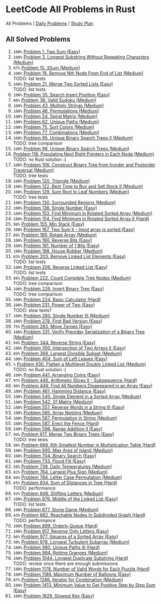 LeetCode All Problems in Rust
=============================

All Problems | [Daily Problems](DAILY.md) | [Study Plan](STUDY_PLAN.md)

All Solved Problems
-------------------

1. `100%` [Problem 1. Two Sum (Easy)](problem_0001/)
2. `100%` [Problem 3. Longest Substring Without Repeating Characters (Medium)](problem_0003/)
3. `97%` [Problem 15. 3Sum (Medium)](problem_0015/)
4. `100%` [Problem 19. Remove Nth Node From End of List (Medium)](problem_0019/) \
    TODO: list tests
5. `100%` [Problem 21. Merge Two Sorted Lists (Easy)](problem_0021/) \
    TODO: list tests
6. `100%` [Problem 35. Search Insert Position (Easy)](problem_0035/)
7. `86%` [Problem 36. Valid Sudoku (Medium)](problem_0036/)
8. `100%` [Problem 43. Multiply Strings (Medium)](problem_0043/)
9. `100%` [Problem 46. Permutations (Medium)](problem_0046/)
10. `100%` [Problem 54. Spiral Matrix (Medium)](problem_0054/)
11. `100%` [Problem 62. Unique Paths (Medium)](problem_0062/)
12. `100%` [Problem 75. Sort Colors (Medium)](problem_0075/)
13. `100%` [Problem 77. Combinations (Medium)](problem_0077/)
14. `100%` [Problem 95. Unique Binary Search Trees II (Medium)](problem_0095/) \
    TODO: tree comparison
15. `100%` [Problem 96. Unique Binary Search Trees (Medium)](problem_0096/)
16. [Problem 116. Populating Next Right Pointers in Each Node (Medium)](problem_0116/) \
    TODO: no Rust solution :(
17. `100%` [Problem 106. Construct Binary Tree from Inorder and Postorder Traversal (Medium)](problem_0106/) \
    TODO: tree tests
18. `100%` [Problem 120. Triangle (Medium)](problem_0120/)
19. `100%` [Problem 122. Best Time to Buy and Sell Stock II (Medium)](problem_0122/)
20. `100%` [Problem 129. Sum Root to Leaf Numbers (Medium)](problem_0129/) \
    TODO: tree tests
21. `100%` [Problem 130. Surrounded Regions (Medium)](problem_0130/)
22. `100%` [Problem 136. Single Number (Easy)](problem_0136/)
23. `100%` [Problem 153. Find Minimum in Rotated Sorted Array (Medium)](problem_0153/)
24. `100%` [Problem 154. Find Minimum in Rotated Sorted Array II (Hard)](problem_0154/)
25. `98%` [Problem 155. Min Stack (Easy)](problem_0155/)
26. `100%` [Problem 167. Two Sum II - Input array is sorted (Easy)](problem_0167/)
27. `88%` [Problem 189. Rotate Array (Medium)](problem_0189/)
28. `100%` [Problem 190. Reverse Bits (Easy)](problem_0190/)
29. `100%` [Problem 191. Number of 1 Bits (Easy)](problem_0191/)
30. `100%` [Problem 198. House Robber (Medium)](problem_0198/)
31. `83%` [Problem 203. Remove Linked List Elements (Easy)](problem_0203/) \
    TODO: list tests
32. `100%` [Problem 206. Reverse Linked List (Easy)](problem_0206/) \
    TODO: list tests
33. `86%` [Problem 222. Count Complete Tree Nodes (Medium)](problem_0222/) \
    TODO: tree comparison
34. `100%` [Problem 226. Invert Binary Tree (Easy)](problem_0226/) \
    TODO: tree comparison
35. `100%` [Problem 224. Basic Calculator (Hard)](problem_0224/)
36. `100%` [Problem 231. Power of Two (Easy)](problem_0231/) \
    TODO: slow tests?
37. `100%` [Problem 260. Single Number III (Medium)](problem_0260/)
38. `100%` [Problem 278. First Bad Version (Easy)](problem_0278/)
39. `75%` [Problem 283. Move Zeroes (Easy)](problem_0283/)
40. `100%` [Problem 331. Verify Preorder Serialization of a Binary Tree (Medium)](problem_0331/)
41. `94%` [Problem 344. Reverse String (Easy)](problem_0344/)
42. `100%` [Problem 350. Intersection of Two Arrays II (Easy)](problem_0350/)
43. `89%` [Problem 368. Largest Divisible Subset (Medium)](problem_0368/)
44. `100%` [Problem 404. Sum of Left Leaves (Easy)](problem_0404/)
45. `%` [Problem 430. Flatten a Multilevel Doubly Linked List (Medium)](problem_0430/) \
    TODO: no Rust solution :(
46. `100%` [Problem 441. Arranging Coins (Easy)](problem_0441/)
47. `97%` [Problem 446. Arithmetic Slices II - Subsequence (Hard)](problem_0446/)
48. `90%` [Problem 448. Find All Numbers Disappeared in an Array (Easy)](problem_0448/)
49. `100%` [Problem 461. Hamming Distance (Easy)](problem_0461/)
50. `100%` [Problem 540. Single Element in a Sorted Array (Medium)](problem_0540/)
51. `100%` [Problem 542. 01 Matrix (Medium)](problem_0542/)
52. `100%` [Problem 557. Reverse Words in a String III (Easy)](problem_0557/)
53. `100%` [Problem 565. Array Nesting (Medium)](problem_0565/)
54. `100%` [Problem 567. Permutation in String (Medium)](problem_0567/)
55. `100%` [Problem 587. Erect the Fence (Hard)](problem_0587/)
56. `100%` [Problem 598. Range Addition II (Easy)](problem_0598/)
57. `94%` [Problem 617. Merge Two Binary Trees (Easy)](problem_0617/) \
    TODO: tree tests
58. `98%` [Problem 668. Kth Smallest Number in Multiplication Table (Hard)](problem_0668/)
59. `100%` [Problem 695. Max Area of Island (Medium)](problem_0695/)
60. `100%` [Problem 704. Binary Search (Easy)](problem_0704/)
61. `100%` [Problem 733. Flood Fill (Easy)](problem_0733/)
62. `58%` [Problem 739. Daily Temperatures (Medium)](problem_0739/)
63. `82%` [Problem 764. Largest Plus Sign (Medium)](problem_0764/)
64. `94%` [Problem 784. Letter Case Permutation (Medium)](problem_0784/)
65. `65%` [Problem 834. Sum of Distances in Tree (Hard)](problem_0834/) \
    TODO: performance
66. `93%` [Problem 848. Shifting Letters (Medium)](problem_0848/)
67. `100%` [Problem 876. Middle of the Linked List (Easy)](problem_0876/) \
    TODO: list tests
68. `100%` [Problem 877. Stone Game (Medium)](problem_0877/)
69. `43%` [Problem 882. Reachable Nodes In Subdivided Graph (Hard)](problem_0882/) \
    TODO: performance
70. `100%` [Problem 899. Orderly Queue (Hard)](problem_0899/)
71. `100%` [Problem 917. Reverse Only Letters (Easy)](problem_0917/)
72. `96%` [Problem 977. Squares of a Sorted Array (Easy)](problem_0977/)
73. `50%` [Problem 978. Longest Turbulent Subarray (Medium)](problem_0978/)
74. `100%` [Problem 980. Unique Paths III (Hard)](problem_0980/)
75. `100%` [Problem 994. Rotting Oranges (Medium)](problem_0994/)
76. `100%` [Problem 1044. Longest Duplicate Substring (Hard)](problem_1044/) \
    TODO: review once there are enough submissions
77. `100%` [Problem 1178. Number of Valid Words for Each Puzzle (Hard)](problem_1178/)
78. `100%` [Problem 1189. Maximum Number of Balloons (Easy)](problem_1189/)
79. `87%` [Problem 1286. Iterator for Combination (Medium)](problem_1286/)
80. `100%` [Problem 1413. Minimum Value to Get Positive Step by Step Sum (Easy)](problem_1413/)
81. `100%` [Problem 1629. Slowest Key (Easy)](problem_1629/)
